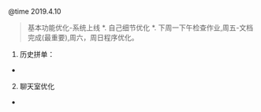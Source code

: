 @time 2019.4.10
> 基本功能优化-系统上线
*. 自己细节优化
*. 下周一下午检查作业,周五-文档完成(最重要),周六，周日程序优化。
1. 历史拼单：
  * 
2. 聊天室优化
  * 